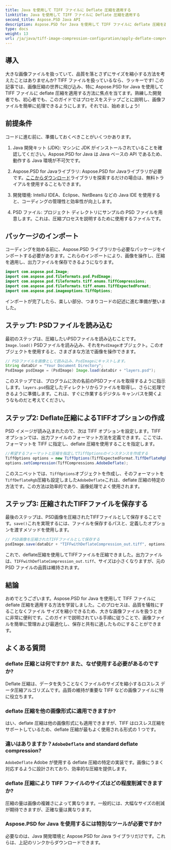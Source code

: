 ```yaml
---
title: Java を使用して TIFF ファイルに Deflate 圧縮を適用する
linktitle: Java を使用して TIFF ファイルに Deflate 圧縮を適用する
second_title: Aspose.PSD Java API
description: Aspose.PSD for Java を使用して TIFF ファイルに deflate 圧縮を適用する方法を学びます。品質を損なうことなくファイル サイズを効率的に削減するには、ステップ バイ ステップ ガイドに従ってください。
type: docs
weight: 13
url: /ja/java/tiff-image-compression-configuration/apply-deflate-compression-tiff-files/
---
```

## 導入

大きな画像ファイルを扱っていて、品質を落とさずにサイズを縮小する方法を考えたことはありませんか? TIFF ファイルを扱っているなら、ラッキーです! この記事では、画像圧縮の世界に飛び込み、特に Aspose.PSD for Java を使用して TIFF ファイルに deflate 圧縮を適用する方法に焦点を当てます。熟練した開発者でも、初心者でも、このガイドではプロセスをステップごとに説明し、画像ファイルを簡単に処理できるようにします。それでは、始めましょう!

## 前提条件

コードに進む前に、準備しておくべきことがいくつかあります。

1. Java 開発キット (JDK): マシンに JDK がインストールされていることを確認してください。Aspose.PSD for Java は Java ベースの API であるため、動作する Java 環境が不可欠です。
   
2.  Aspose.PSD for Javaライブラリ: Aspose.PSD for Javaライブラリが必要です。[ここからダウンロード](https://releases.aspose.com/psd/java/)ライブラリを探索するだけの場合は、無料トライアルを使用することもできます。

3. 開発環境: IntelliJ IDEA、Eclipse、NetBeans などの Java IDE を使用すると、コーディングの管理性と効率性が向上します。

4. PSD ファイル: プロジェクト ディレクトリにサンプルの PSD ファイルを用意します。これは、圧縮プロセスを説明するために使用するファイルです。

## パッケージのインポート

コーディングを始める前に、Aspose.PSD ライブラリから必要なパッケージをインポートする必要があります。これらのインポートにより、画像を操作し、圧縮を適用し、出力ファイルを保存できるようになります。

```java
import com.aspose.psd.Image;
import com.aspose.psd.fileformats.psd.PsdImage;
import com.aspose.psd.fileformats.tiff.enums.TiffCompressions;
import com.aspose.psd.fileformats.tiff.enums.TiffExpectedFormat;
import com.aspose.psd.imageoptions.TiffOptions;
```

インポートが完了したら、楽しい部分、つまりコードの記述に進む準備が整いました。

## ステップ1: PSDファイルを読み込む

最初のステップは、圧縮したいPSDファイルを読み込むことです。`Image.load()` PSDファイルを読み込み、それを`PsdImage`オブジェクト。このオブジェクトを使用すると、さまざまな方法で画像を操作できます。

```java
// PSDファイルを画像として読み込み、PsdImageにキャストします。
String dataDir = "Your Document Directory";
PsdImage psdImage = (PsdImage) Image.load(dataDir + "layers.psd");
```

このステップでは、プログラムに次の名前のPSDファイルを取得するように指示します。`layers.psd`指定したディレクトリからファイルを取得し、さらに処理できるように準備します。これは、すぐに作業するデジタル キャンバスを開くようなものだと考えてください。

## ステップ2: Deflate圧縮によるTIFFオプションの作成

PSD イメージが読み込まれたので、次は TIFF オプションを設定します。TIFF オプションでは、出力ファイルのフォーマット方法を定義できます。ここでは、フォーマットを TIFF に指定し、deflate 圧縮を使用することを指定します。

```java
//希望するフォーマットと圧縮を指定してTiffOptionsのインスタンスを作成する
TiffOptions options = new TiffOptions(TiffExpectedFormat.TiffDeflateRgb);
options.setCompression(TiffCompressions.AdobeDeflate);
```

このスニペットでは、`TiffOptions`オブジェクトを作成し、そのフォーマットを`TiffDeflateRgb`圧縮も設定しました`AdobeDeflate`これは、deflate 圧縮の特定の方法です。この方法は効率的であり、画像処理でよく使用されます。

## ステップ3: 圧縮されたTIFFファイルを保存する

最後のステップは、PSD画像を圧縮されたTIFFファイルとして保存することです。`save()`これを実現するには、ファイルを保存するパスと、定義したオプションを渡すメソッドを使用します。

```java
// PSD画像を圧縮されたTIFFファイルとして保存する
psdImage.save(dataDir + "TIFFwithDeflateCompression_out.tiff", options);
```

これで、deflate圧縮を使用してTIFFファイルを圧縮できました。出力ファイルは、`TIFFwithDeflateCompression_out.tiff`、サイズは小さくなりますが、元の PSD ファイルの品質は維持されます。

## 結論

おめでとうございます。Aspose.PSD for Java を使用して TIFF ファイルに deflate 圧縮を適用する方法を学習しました。このプロセスは、品質を犠牲にすることなくファイル サイズを縮小できるため、大きな画像ファイルを扱うときに非常に便利です。このガイドで説明されている手順に従うことで、画像ファイルを簡単に管理および最適化し、保存と共有に適したものにすることができます。

## よくある質問

### deflate 圧縮とは何ですか? また、なぜ使用する必要があるのですか?
Deflate 圧縮は、データを失うことなくファイルのサイズを縮小するロスレス データ圧縮アルゴリズムです。品質の維持が重要な TIFF などの画像ファイルに特に役立ちます。

### deflate 圧縮を他の画像形式に適用できますか?
はい、deflate 圧縮は他の画像形式にも適用できますが、TIFF はロスレス圧縮をサポートしているため、deflate 圧縮が最もよく使用される形式の 1 つです。

### 違いはありますか？`AdobeDeflate` and standard deflate compression?
`AdobeDeflate` Adobe が使用する deflate 圧縮の特定の実装です。画像にうまく対応するように設計されており、効率的な圧縮を提供します。

### deflate 圧縮により TIFF ファイルのサイズはどの程度削減できますか?
圧縮の量は画像の複雑さによって異なります。一般的には、大幅なサイズの削減が期待できますが、正確な量は異なります。

### Aspose.PSD for Java を使用するには特別なツールが必要ですか?
必要なのは、Java 開発環境と Aspose.PSD for Java ライブラリだけです。これらは、上記のリンクからダウンロードできます。